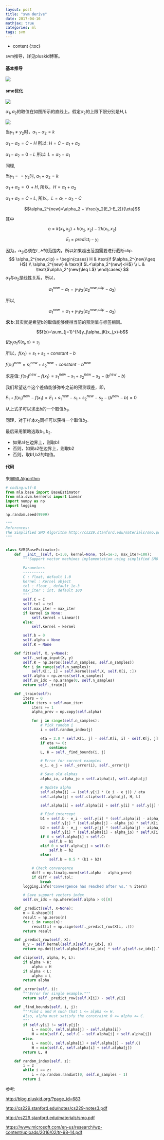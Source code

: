 ```yaml
---
layout: post
title: "svm derive"
date: 2017-04-16
mathjax: true
categories: ml
tags: svm
---
```

* content
{:toc}

svm推导，详见pluskid博客。



#### 基本推导

![](/assets/kernels/svm_derive.jpg)



#### smo优化



![](/assets/kernels/smo_line.png)



$\alpha_1,\alpha_2$的取值在如图所示的直线上。假定$\alpha_2$的上限下限分别是$H,L$

![](/assets/kernels/smo_bound.png)

当$y_1 \neq y_2$时，$\alpha_1-\alpha_2=k$

$\alpha_1 - \alpha_2 = C-H$ 所以: $H=C-\alpha_1+\alpha_2$

$\alpha_1 - \alpha_2=0-L$ 所以: $L=\alpha_2 - \alpha_1$

同理,

当$y_1==y_2$时, $\alpha_1+\alpha_2=k$

$\alpha_1+\alpha_2=０+H$, 所以，$H=\alpha_1+\alpha_2$

$\alpha_1+\alpha_2=C+L$, 所以，$L=\alpha_1+\alpha_2-C$



$$\alpha_2^{new}=\alpha_2 + \frac{y_2(E_1-E_2)}{\eta}$$

其中

$$\eta=k(x_1,x_2)+k(x_2,x_2)-2k(x_1,x_2)$$

$$E_i=predict_i-y_i$$

因为，$\alpha_2$必须在$L,H$的范围内，所以如果超出范围需要进行截断clip.
$$
\alpha_2^{new,clip} =
\begin{cases}
H  & \text{if $\alpha_2^{new}\geq H$} \\
\alpha_2^{new} & \text{if $L<\alpha_2^{new}<H$} \\
L & \text{$\alpha_2^{new}\leq L$}
\end{cases}
$$
$\alpha_1$与$\alpha_2$是线性关系，所以，

$$\alpha_1^{new}-\alpha_1=y_1 y_2(\alpha_2^{new,clip}-\alpha_2)$$

所以,

$$\alpha_1^{new}=\alpha_1+y_1y_2(\alpha_2^{new,clip}-\alpha_2)$$

**求ｂ**:其实就是希望b的取值能够使得当前的预测值与标签相同。

$$f(x)=\sum_{j=1}^{N}y_j\alpha_jK(x_j,x)-b$$

记$y_j\alpha_1K(x_j,x)=s_j$

所以，$f(x_1)=s_1+s_2+constant-b$

$f(x_1)^{new}=s_1^{new}+s_2^{new}+constant-b^{new}$

求差值: $f(x_1)^{new}-f(x_1)=s_1^{new}-s_1+s_2^{new}-s_2-(b^{new}-b)$

我们希望这个这个差值能够弥补之前的预测误差，即，

$E_1+f(x_1)^{new}-f(x_1)=E_1+ s_1^{new}-s_1+s_2^{new}-s_2-(b^{new}-b)=0$

从上式子可以求出$b$的一个取值$b_1$。

同理，对于样本$x_2$同样可以获得一个取值$b_2$.

最后采用策略选取$b_1,b_2$.

* 如果a1在边界上，则取b1
* 否则，如果a2在边界上，则取b2
* 否则，取b1,b2的均值。



#### 代码

来自[MLAlgorithm](https://github.com/rushter/MLAlgorithms)

```python
# coding:utf-8
from mla.base import BaseEstimator
from mla.svm.kernerls import Linear
import numpy as np
import logging

np.random.seed(9999)

"""
References:
The Simplified SMO Algorithm http://cs229.stanford.edu/materials/smo.pdf
"""


class SVM(BaseEstimator):
    def __init__(self, C=1.0, kernel=None, tol=1e-3, max_iter=100):
        """Support vector machines implementation using simplified SMO optimization.

        Parameters
        ----------
        C : float, default 1.0
        kernel : Kernel object
        tol : float , default 1e-3
        max_iter : int, default 100
        """
        self.C = C
        self.tol = tol
        self.max_iter = max_iter
        if kernel is None:
            self.kernel = Linear()
        else:
            self.kernel = kernel

        self.b = 0
        self.alpha = None
        self.K = None

    def fit(self, X, y=None):
        self._setup_input(X, y)
        self.K = np.zeros((self.n_samples, self.n_samples))
        for i in range(self.n_samples):
            self.K[:, i] = self.kernel(self.X, self.X[i, :])
        self.alpha = np.zeros(self.n_samples)
        self.sv_idx = np.arange(0, self.n_samples)
        return self._train()

    def _train(self):
        iters = 0
        while iters < self.max_iter:
            iters += 1
            alpha_prev = np.copy(self.alpha)

            for j in range(self.n_samples):
                # Pick random i
                i = self.random_index(j)

                eta = 2.0 * self.K[i, j] - self.K[i, i] - self.K[j, j]
                if eta >= 0:
                    continue
                L, H = self._find_bounds(i, j)

                # Error for current examples
                e_i, e_j = self._error(i), self._error(j)

                # Save old alphas
                alpha_io, alpha_jo = self.alpha[i], self.alpha[j]

                # Update alpha
                self.alpha[j] -= (self.y[j] * (e_i - e_j)) / eta
                self.alpha[j] = self.clip(self.alpha[j], H, L)

                self.alpha[i] = self.alpha[i] + self.y[i] * self.y[j] * (alpha_jo - self.alpha[j])

                # Find intercept
                b1 = self.b - e_i - self.y[i] * (self.alpha[i] - alpha_jo) * self.K[i, i] - \
                     self.y[j] * (self.alpha[j] - alpha_jo) * self.K[i, j]
                b2 = self.b - e_j - self.y[j] * (self.alpha[j] - alpha_jo) * self.K[j, j] - \
                     self.y[i] * (self.alpha[i] - alpha_io) * self.K[i, j]
                if 0 < self.alpha[i] < self.C:
                    self.b = b1
                elif 0 < self.alpha[j] < self.C:
                    self.b = b2
                else:
                    self.b = 0.5 * (b1 + b2)

            # Check convergence
            diff = np.linalg.norm(self.alpha - alpha_prev)
            if diff < self.tol:
                break
        logging.info('Convergence has reached after %s.' % iters)

        # Save support vectors index
        self.sv_idx = np.where(self.alpha > 0)[0]

    def _predict(self, X=None):
        n = X.shape[0]
        result = np.zeros(n)
        for i in range(n):
            result[i] = np.sign(self._predict_row(X[i, :]))
        return result

    def _predict_row(self, X):
        k_v = self.kernel(self.X[self.sv_idx], X)
        return np.dot((self.alpha[self.sv_idx] * self.y[self.sv_idx]).T, k_v.T) + self.b

    def clip(self, alpha, H, L):
        if alpha > H:
            alpha = H
        if alpha < L:
            alpha = L
        return alpha

    def _error(self, i):
        """Error for single example."""
        return self._predict_row(self.X[i]) - self.y[i]

    def _find_bounds(self, i, j):
        """Find L and H such that L <= alpha <= H.
        Also, alpha must satisfy the constraint 0 <= αlpha <= C.
        """
        if self.y[i] != self.y[j]:
            L = max(0, self.alpha[j] - self.alpha[i])
            H = min(self.C, self.C - self.alpha[i] + self.alpha[j])
        else:
            L = max(0, self.alpha[i] + self.alpha[j] - self.C)
            H = min(self.C, self.alpha[i] + self.alpha[j])
        return L, H

    def random_index(self, z):
        i = z
        while i == z:
            i = np.random.randint(0, self.n_samples - 1)
        return i
```





参考: 



http://blog.pluskid.org/?page_id=683

http://cs229.stanford.edu/notes/cs229-notes3.pdf

http://cs229.stanford.edu/materials/smo.pdf

https://www.microsoft.com/en-us/research/wp-content/uploads/2016/02/tr-98-14.pdf